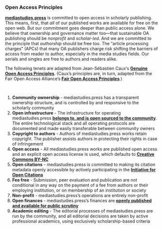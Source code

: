 ### Open Access Principles

**[mediastudies.press](https://github.com/mediastudiespress/organization.git)** is committed to open access in scholarly publishing. This means, first, that *all* of our published works are available for free on the open web. But our commitment goes deeper than public access alone. We believe that ownership and governance matter too—that sustainable OA publishing should be *nonprofit* and *scholar-led*. And we are committed to the principle that *authorship* should be free too. The “article processing charges” (APCs) that many OA publishers charge risk shifting the barriers of access from reader to author, especially in the media studies fields. Our serials and singles are free to authors and readers alike. 

The following tenets are adapted from Jean-Sébastien Caux‘s **[Genuine Open Access Principles](https://jscaux.org/blog/post/2018/05/05/genuine-open-access/)**. (Caux’s principles are, in turn, adapted from the Fair Open Access Alliance’s **[Fair Open Access Principles](https://www.fairopenaccess.org/)**.)

<br>

1. **Community ownership** - mediastudies.press has a transparent ownership structure, and is controlled by and responsive to the scholarly community
2. **Open infrastructure** - The infrastructure for operating mediastudies.press **[belongs to, and is open sourced to the community](https://github.com/mediastudiespress)**. The entire technological stack and all operating protocols are documented and made easily transferable between community owners
3. **Copyright to authors** - Authors of mediastudies.press works retain copyright. The publisher assists authors in protecting their rights in case of infringement
4. **Open access** - All mediastudies.press works are published open access and an explicit open access license is used, which defaults to **[Creative Commons BY-NC](https://creativecommons.org/licenses/by-nc/4.0/legalcode)**
5. **Open citations** - mediastudies.press is committed to making its citation metadata openly accessible by actively participating in the **[Initiative for Open Citations](https://i4oc.org/)**
6. **Fee free** - Submission, peer evaluation and publication are not conditional in any way on the payment of a fee from authors or their employing institution, or on membership of an institution or society
7. **Non-profit** - mediastudies.press’s operations are entirely non-profit
8. **Open finances** - mediastudies.press’s finances are **[openly published and available for public scrutiny](https://mediastudies.press/transparency)**
9. **Academic editing** - The editorial processes of mediastudies.press are run by the community, and all editorial decisions are taken by active professional academics, using exclusively scholarship-based criteria